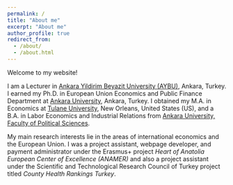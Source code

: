 ```yaml
---
permalink: /
title: "About me"
excerpt: "About me"
author_profile: true
redirect_from: 
  - /about/
  - /about.html
---
```


Welcome to my website! 

I am a Lecturer in [Ankara Yildirim Beyazit University (AYBU)](https://aybu.edu.tr/iktisat/en), Ankara, Turkey. I earned my Ph.D. in European Union Economics and Public Finance Department at [Ankara University](https://www.ankara.edu.tr/en/), Ankara, Turkey. I obtained my M.A. in Economics at [Tulane University](https://liberalarts.tulane.edu/departments/economics), New Orleans, United States (US), and a B.A. in Labor Economics and Industrial Relations from [Ankara University, Faculty of Political Sciences](http://www.politics.ankara.edu.tr/en/anasayfa-english/). 

My main research interests lie in the areas of international economics and the European Union. I was a project assistant, webpage developer, and payment administrator under the Erasmus+ project _Heart of Anatolia European Center of Excellence (ANAMER)_ and also a project assistant under the Scientific and Technological Research Council of Turkey project titled _County Health Rankings Turkey_.
